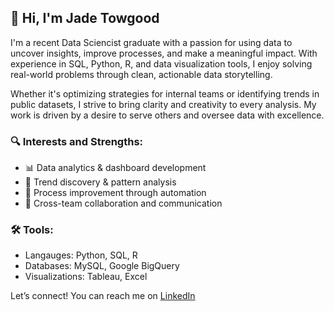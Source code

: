 ## 👋 Hi, I'm Jade Towgood

I'm a recent Data Sciencist graduate with a passion for using data to uncover insights, improve processes, and make a meaningful impact. With experience in SQL, Python, R, and data visualization tools, I enjoy solving real-world problems through clean, actionable data storytelling.

Whether it's optimizing strategies for internal teams or identifying trends in public datasets, I strive to bring clarity and creativity to every analysis. My work is driven by a desire to serve others and oversee data with excellence. 

### 🔍 Interests and Strengths:
- 📊 Data analytics & dashboard development
- 🧠 Trend discovery & pattern analysis
- 🔄 Process improvement through automation
- 🤝 Cross-team collaboration and communication

### 🛠️ Tools:
- Langauges: Python, SQL, R
- Databases: MySQL, Google BigQuery
- Visualizations: Tableau, Excel

<!--
📚 Projects
Welcome to my [portfolio](link), where I showcase my projects.
-->
Let’s connect! You can reach me on [LinkedIn](www.linkedin.com/in/jade-towgood-b3a1611b9)

